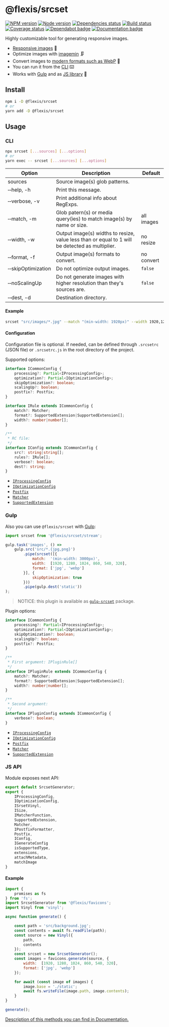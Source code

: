 # @flexis/srcset

[![NPM version][npm]][npm-url]
[![Node version][node]][node-url]
[![Dependencies status][deps]][deps-url]
[![Build status][build]][build-url]
[![Coverage status][coverage]][coverage-url]
[![Dependabot badge][dependabot]][dependabot-url]
[![Documentation badge][documentation]][documentation-url]

[npm]: https://img.shields.io/npm/v/@flexis/srcset.svg
[npm-url]: https://npmjs.com/package/@flexis/srcset

[node]: https://img.shields.io/node/v/@flexis/srcset.svg
[node-url]: https://nodejs.org

[deps]: https://david-dm.org/TrigenSoftware/flexis-srcset.svg
[deps-url]: https://david-dm.org/TrigenSoftware/flexis-srcset

[build]: http://img.shields.io/travis/com/TrigenSoftware/flexis-srcset/master.svg
[build-url]: https://travis-ci.com/TrigenSoftware/flexis-srcset

[coverage]: https://img.shields.io/coveralls/TrigenSoftware/flexis-srcset.svg
[coverage-url]: https://coveralls.io/r/TrigenSoftware/flexis-srcset

[dependabot]: https://api.dependabot.com/badges/status?host=github&repo=TrigenSoftware/flexis-srcset
[dependabot-url]: https://dependabot.com/

[documentation]: https://img.shields.io/badge/API-Documentation-2b7489.svg
[documentation-url]: https://trigensoftware.github.io/flexis-srcset

Highly customizable tool for generating responsive images.

- [Responsive images](https://developer.mozilla.org/ru/docs/Learn/HTML/Multimedia_and_embedding/Responsive_images) 🌠
- Optimize images with [imagemin](https://www.npmjs.com/package/imagemin) 🗜
- Convert images to [modern formats such as WebP](https://developer.mozilla.org/ru/docs/Learn/HTML/Multimedia_and_embedding/Responsive_images#Use_modern_image_formats_boldly) 📸
- You can run it from the [CLI](#cli) ⌨️
- Works with [Gulp](#gulp) and as [JS library](#js-api) 🦄

## Install

```bash
npm i -D @flexis/srcset
# or
yarn add -D @flexis/srcset
```

## Usage

### CLI

```sh
npx srcset [...sources] [...options]
# or
yarn exec -- srcset [...sources] [...options]
```

| Option | Description | Default |
|--------|-------------|---------|
| sources | Source image(s) glob patterns. | |
| &#x2011;&#x2011;help, -h | Print this message. | |
| &#x2011;&#x2011;verbose, -v | Print additional info about RegExps. | |
| &#x2011;&#x2011;match, -m | Glob patern(s) or media query(ies) to match image(s) by name or size. | all images |
| &#x2011;&#x2011;width, -w | Output image(s) widths to resize, value less than or equal to 1 will be detected as multiplier. | no resize |
| &#x2011;&#x2011;format, -f | Output image(s) formats to convert. | no convert |
| &#x2011;&#x2011;skipOptimization | Do not optimize output images. | `false` |
| &#x2011;&#x2011;noScalingUp | Do not generate images with higher resolution than they's sources are. | `false`
| &#x2011;&#x2011;dest, -d | Destination directory. | |

#### Example

```sh
srcset "src/images/*.jpg" --match "(min-width: 1920px)" --width 1920,1280,1024,860,540,320 --format jpg,webp -d static/images
```

#### Configuration

Configuration file is optional. If needed, can be defined through `.srcsetrc` (JSON file) or `.srcsetrc.js` in the root directory of the project.

Supported options:

```ts
interface ICommonConfig {
	processing?: Partial<IProcessingConfig>;
	optimization?: Partial<IOptimizationConfig>;
	skipOptimization?: boolean;
	scalingUp?: boolean;
	postfix?: Postfix;
}

interface IRule extends ICommonConfig {
	match?: Matcher;
	format?: SupportedExtension|SupportedExtension[];
	width?: number|number[];
}

/**
 * RC file:
 */
interface IConfig extends ICommonConfig {
    src?: string|string[];
    rules?: IRule[];
    verbose?: boolean;
    dest?: string;
}
```

- [`IProcessingConfig`](https://trigensoftware.github.io/flexis-srcset/interfaces/_htmlheaders_.iheadersconfig.html)
- [`IOptimizationConfig`](https://trigensoftware.github.io/flexis-srcset/interfaces/_htmlheaders_.iheadersconfig.html)
- [`Postfix`](https://trigensoftware.github.io/flexis-srcset/interfaces/_htmlheaders_.iheadersconfig.html)
- [`Matcher`](https://trigensoftware.github.io/flexis-srcset/interfaces/_icons_.iiconsconfig.html)
- [`SupportedExtension`](https://trigensoftware.github.io/flexis-srcset/interfaces/_manifest_.imanifestconfig.html)

### Gulp

Also you can use `@flexis/srcset` with [Gulp](https://github.com/gulpjs/gulp):

```js
import srcset from '@flexis/srcset/stream';

gulp.task('images', () =>
    gulp.src('src/*.{jpg,png}')
        .pipe(srcset([{
            match:  '(min-width: 3000px)',
            width:  [1920, 1280, 1024, 860, 540, 320],
            format: ['jpg', 'webp']
        }], {
            skipOptimization: true
        }))
        .pipe(gulp.dest('static'))
);
```

> NOTICE: this plugin is available as [`gulp-srcset`](https://github.com/TrigenSoftware/gulp-srcset) package.

Plugin options:

```ts
interface ICommonConfig {
	processing?: Partial<IProcessingConfig>;
	optimization?: Partial<IOptimizationConfig>;
	skipOptimization?: boolean;
	scalingUp?: boolean;
	postfix?: Postfix;
}

/**
 * First argument: IPluginRule[]
 */
interface IPluginRule extends ICommonConfig {
	match?: Matcher;
	format?: SupportedExtension|SupportedExtension[];
	width?: number|number[];
}

/**
 * Second argument: 
 */
interface IPluginConfig extends ICommonConfig {
    verbose?: boolean;
}
```

- [`IProcessingConfig`](https://trigensoftware.github.io/flexis-srcset/interfaces/_htmlheaders_.iheadersconfig.html)
- [`IOptimizationConfig`](https://trigensoftware.github.io/flexis-srcset/interfaces/_htmlheaders_.iheadersconfig.html)
- [`Postfix`](https://trigensoftware.github.io/flexis-srcset/interfaces/_htmlheaders_.iheadersconfig.html)
- [`Matcher`](https://trigensoftware.github.io/flexis-srcset/interfaces/_icons_.iiconsconfig.html)
- [`SupportedExtension`](https://trigensoftware.github.io/flexis-srcset/interfaces/_manifest_.imanifestconfig.html)

### JS API

Module exposes next API:

```js
export default SrcsetGenerator;
export {
    IProcessingConfig,
    IOptimizationConfig,
    ISrsetVinyl,
    ISize,
    IMatcherFunction,
    SupportedExtension,
    Matcher,
    IPostfixFormatter,
    Postfix,
    IConfig,
    IGenerateConfig
    isSupportedType,
    extensions,
    attachMetadata,
    matchImage
}
```

#### Example

```js
import {
    promises as fs
} from 'fs';
import SrcsetGenerator from '@flexis/favicons';
import Vinyl from 'vinyl';

async function generate() {

    const path = 'src/background.jpg';
    const contents = await fs.readFile(path);
    const source = new Vinyl({
        path,
        contents
    });
    const srcset = new SrcsetGenerator();
    const images = favicons.generate(source, {
        width:  [1920, 1280, 1024, 860, 540, 320],
        format: ['jpg', 'webp']
    });

    for await (const image of images) {
        image.base = './static';
        await fs.writeFile(image.path, image.contents);
    }
}

generate();
```

[Description of this methods you can find in Documentation.](https://trigensoftware.github.io/flexis-srcset/index.html)
